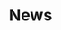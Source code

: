 ---
title: "News"
layout: netlogs
description: "This page is a list of all my netlogs/posts/whatever-you-want-to-call-them. Pretty cool, huh?"
---